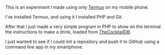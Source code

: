 This is an experiment I made using only [Termux](https://termux.com/) on my mobile phone.

I've installed Termux, and using it I installed PHP and Git.

After that I just made a very simple program in PHP to show on the terminal the instructions to make a drink, loaded from [TheCocktailDB](https://www.thecocktaildb.com/).

I just wanted to see if I could init a repository and push it to GitHub using a command line app in my smartphone.
